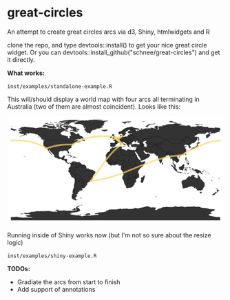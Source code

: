 # great-circles
An attempt to create great circles arcs via d3, Shiny, htmlwidgets and R

clone the repo, and type devtools::install() to get your nice great circle widget. Or you can devtools::install_github("schnee/great-circles") and get it directly.

**What works:**
```
inst/examples/standalone-example.R 
```

This will/should display a world map with four arcs all terminating in Australia (two of them are almost coincident). Looks like this:

![world-plot](inst/examples/figures/sample.png)

Running inside of Shiny works now (but I'm not so sure about the resize logic)
```
inst/examples/shiny-example.R
```

**TODOs:**

* Gradiate the arcs from start to finish
* Add support of annotations

